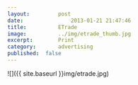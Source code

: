 ```yaml
---
layout:			post
date:				2013-01-21 21:47:46
title:			ETrade
image:			../img/etrade_thumb.jpg
excerpt:		Print
category:		advertising
published:	false
---
```


![]({{ site.baseurl }}img/etrade.jpg)